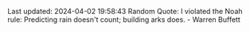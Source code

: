 Last updated: 2024-04-02 19:58:43
Random Quote: I violated the Noah rule: Predicting rain doesn't count; building arks does. - Warren Buffett